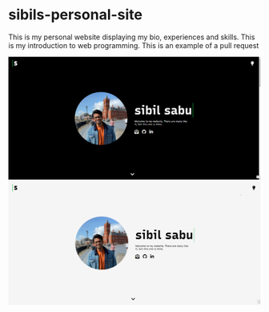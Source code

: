 # sibils-personal-site
This is my personal website displaying my bio, experiences and skills. This is my introduction to web programming. 
This is an example of a pull request

![alt text](static/DM.png)![alt text](static/LM.png)